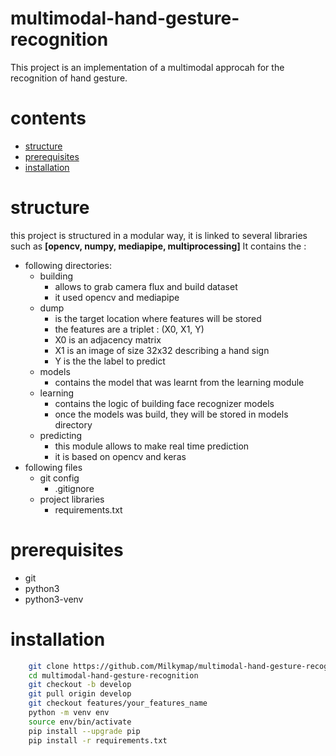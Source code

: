 # multimodal-hand-gesture-recognition
This project is an implementation of a multimodal approcah for the recognition of hand gesture. 

# contents
* [structure](#structure)
* [prerequisites](#prerequisites)
* [installation](#installation)

# structure

this project is structured in a modular way, it is linked to several libraries such as **[opencv, numpy, mediapipe, multiprocessing]** 
It contains the :
* following directories:
    * building
        * allows to grab camera flux and build dataset
        * it used opencv and mediapipe
    * dump
        * is the target location where features will be stored 
        * the features are a triplet : (X0, X1, Y)
        * X0 is an adjacency matrix 
        * X1 is an image of size 32x32 describing a hand sign 
        * Y is the the label to predict
    * models
        * contains the model that was learnt from the learning module       
    * learning
        * contains the logic of building face recognizer models  
        * once the models was build, they will be stored in models directory
    * predicting
        * this module allows to make real time prediction 
        * it is based on opencv and keras  
* following files
    * git config
        * .gitignore
    * project libraries
        * requirements.txt 

# prerequisites
* git
* python3
* python3-venv 

# installation
```bash
    git clone https://github.com/Milkymap/multimodal-hand-gesture-recognition 
    cd multimodal-hand-gesture-recognition
    git checkout -b develop 
    git pull origin develop 
    git checkout features/your_features_name
    python -m venv env 
    source env/bin/activate 
    pip install --upgrade pip 
    pip install -r requirements.txt 
```
